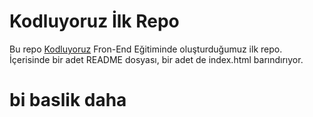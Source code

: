 # Kodluyoruz İlk Repo
Bu repo [Kodluyoruz](http//kodluyoruz.org) Fron-End Eğitiminde oluşturduğumuz ilk repo. İçerisinde bir adet README dosyası, bir adet de index.html barındırıyor.
# bi baslik daha
